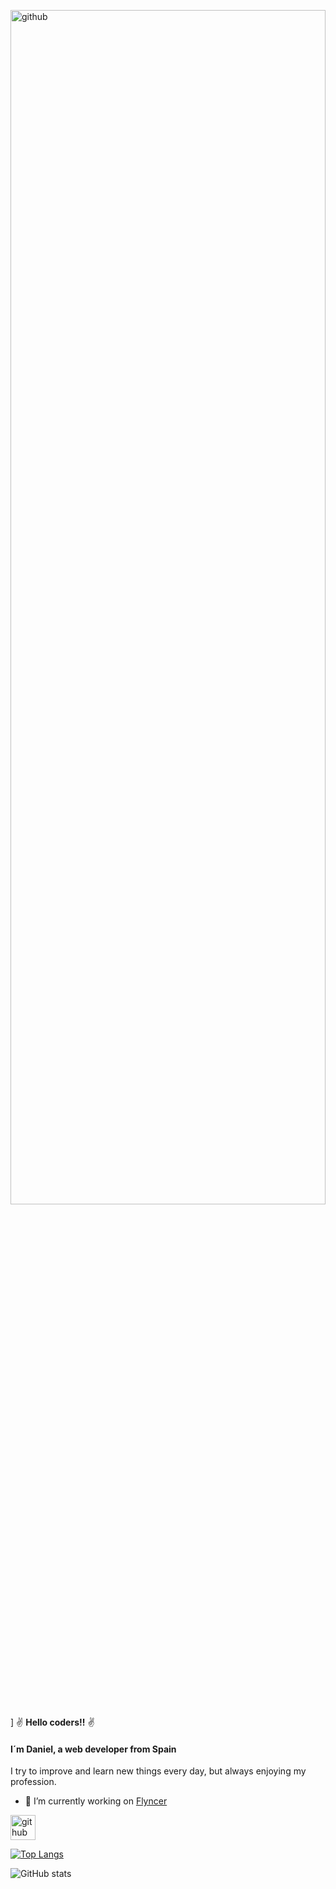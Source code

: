 <img src='https://media.giphy.com/media/qgQUggAC3Pfv687qPC/giphy.gif' alt='github' height='70%' width="100%">] 
 ✌️ **Hello coders!!** ✌️
#### I´m Daniel, a web developer from Spain 
I try to improve and learn new things every day, but always enjoying my profession.

- 🔭 I’m currently working on [Flyncer](https://app.flyncer.com/) 


[<img src='https://cdn.jsdelivr.net/npm/simple-icons@3.0.1/icons/github.svg' alt='github' height='40'>](https://github.com/TheBress)  

[![Top Langs](https://github-readme-stats.vercel.app/api/top-langs/?username=TheBress)](https://github.com/anuraghazra/github-readme-stats)

![GitHub stats](https://github-readme-stats.vercel.app/api?username=TheBress&show_icons=true)  

